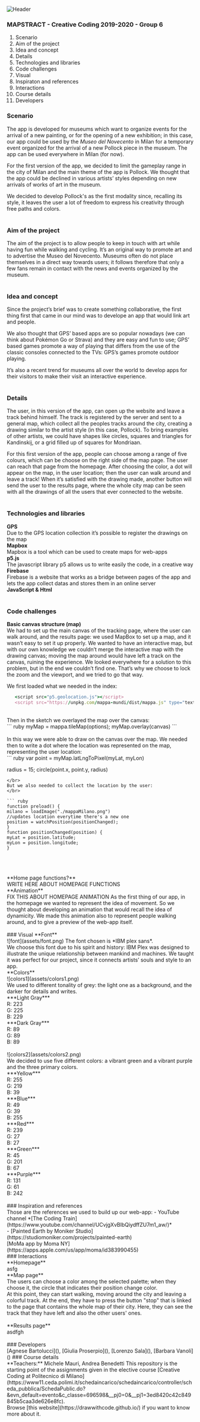 ![Header](assets/header.png)
### MAPSTRACT - Creative Coding 2019-2020 - Group 6

<ol>
  <li> Scenario </li>
  <li> Aim of the project </li>
  <li> Idea and concept </li>
  <li> Details </li>
  <li> Technologies and libraries </li>
  <li> Code challenges </li>
  <li> Visual </li>
  <li> Inspiraton and references </li>
  <li> Interactions </li>
  <li> Course details </li>
  <li> Developers </li>
</ol>

  ### Scenario
  The app is developed for museums which want to organize events for the arrival of a new painting, or for the opening of a new exhibition; in this case, our app could be used by the *Museo del Novecento* in Milan for a temporary event organized for the arrival of a new Pollock piece in the museum. The app can be used everywhere in Milan (for now). 

For the first version of the app, we decided to limit the gameplay range in the city of Milan and the main theme of the app is Pollock. 
We thought that the app could be declined in various artists’ styles depending on new arrivals of works of art in the museum.

We decided to develop Pollock's as the first modality since, recalling its style, it leaves the user a lot of freedom to express his creativity through free paths and colors. 
</br>
</br>
### Aim of the project
The aim of the project is to allow people to keep in touch with art while having fun while walking and cycling. It’s an original way to promote art and to advertise the Museo del Novecento. Museums often do not place themselves in a direct way towards users; it follows therefore that only a few fans remain in contact with the news and events organized by the museum. 
</br>
</br>
### Idea and concept
Since the project’s brief was to create something collaborative, the first thing first that came in our mind was to develope an app that would link art and people. 

We also thought that GPS’ based apps are so popular nowadays (we can think about Pokémon Go or Strava) and they are easy and fun to use; GPS’ based games promote a way of playing that differs from the use of the classic consoles connected to the TVs: GPS’s games promote outdoor playing.

It’s also a recent trend for museums all over the world to develop apps for their visitors to make their visit an interactive experience. 
</br>
</br>
### Details
The user, in this version of the app, can open up the website and leave a track behind himself. The track is registered by the server and sent to a general map, which collect all the peoples tracks around the city, creating a drawing similar to the artist style (in this case, Pollock). To bring examples of other artists, we could have shapes like circles, squares and triangles for Kandinskij, or a grid filled up of squares for Mondriaan.

For this first version of the app, people can choose among a range of five colours, which can be choose on the right side of the map page. The user can reach that page from the homepage. After choosing the color, a dot will appear on the map, in the user location; then the user can walk around and leave a track! When it’s satisfied with the drawing made, another button will send the user to the results page, where the whole city map can be seen with all the drawings of all the users that ever connected to the website.
</br>
</br>
### Technologies and libraries
**GPS**</br>
Due to the GPS location collection it’s possible to register the drawings on the map</br>
**Mapbox**</br>
Mapbox is a tool which can be used to create maps for web-apps </br>
**p5.js**</br>
The javascript library p5 allows us to write easily the code, in a creative way</br>
**Firebase**</br>
Firebase is a website that works as a bridge between pages of the app and lets the app collect datas and stores them in an online server</br>
**JavaScript & Html**</br>
</br>
### Code challenges
**Basic canvas structure (map)**</br>
We had to set up the main canvas of the tracking page, where the user can walk around, and the results page: we used MapBox to set up a map, and it wasn’t easy to set it up properly. We wanted to have an interactive map, but with our own knowledge we couldn’t merge the interactive map with the drawing canvas; moving the map around would have left a track on the canvas, ruining the experience. We looked everywhere for a solution to this problem, but in the end we couldn’t find one. That’s why we choose to lock the zoom and the viewport, and we tried to go that way.

We first loaded what we needed in the index:
</br>
 ``` ruby
    <script src="p5.geolocation.js"></script>
    <script src="https://unpkg.com/mappa-mundi/dist/mappa.js" type="text/javascript"></script>
 ```
</br>
Then in the sketch we overlayed the map over the canvas:
</br>
  ``` ruby
     myMap = mappa.tileMap(options);
   myMap.overlay(canvas)
 ```
 </br>
</br>
In this way we were able to draw on the canvas over the map.
We needed then to write a dot where the location was represented on the map, representing the user location:
</br>
 ``` ruby
      var point = myMap.latLngToPixel(myLat, myLon)
   
   radius = 15;
   circle(point.x, point.y, radius)
  ```
 </br> 
But we also needed to collect the location by the user:
</br>

 ``` ruby
function preload() {
  milano = loadImage("./mappaMilano.png")
  //updates location everytime there's a new one
  position = watchPosition(positionChanged);
}
function positionChanged(position) {
  myLat = position.latitude;
  myLon = position.longitude;
  }
 ```
</br>
</br>
</br>
**Home page functions?**</br>
WRITE HERE ABOUT HOMEPAGE FUNCTIONS
</br>
**Animation**</br>
FIX THIS ABOUT HOMEPAGE ANIMATION
As the first thing of our app, in the homepage we wanted to represent the idea of movement. So we thought about developing an animation that would recall the idea of dynamicity. We made this animation also to represent people walking around, and to give a preview of the web-app itself.
</br>
</br>
### Visual
**Font**</br>
![font](assets/font.png)
The font chosen is *IBM plex sans*. </br>
We choose this font due to his spirit and history: IBM Plex was designed to illustrate the unique relationship between mankind and machines. We taught it was perfect for our project, since it connects artists’ souls and style to an app.
</br>
**Colors**</br>
![colors1](assets/colors1.png)</br>
We used to different tonality of grey: the light one as a background, and the darker for details and writes.</br>
***Light Gray***</br>
R: 223 </br>
G: 225 </br>
B: 229 </br>
***Dark Gray***</br>
R: 89 </br>
G: 89 </br>
B: 89</br>
</br>
![colors2](assets/colors2.png)</br>
We decided to use five different colors: a vibrant green and a vibrant purple and the three primary colors. </br>
***Yellow***</br>
R: 255 </br>
G: 219 </br>
B: 39 </br>
***Blue***</br>
R: 49 </br>
G: 39 </br>
B: 255 </br>
***Red***</br>
R: 239 </br>
G: 27 </br>
B: 27 </br>
***Green***</br>
R: 45 </br>
G: 201 </br>
B: 67 </br>
***Purple***</br>
R: 131 </br>
G: 61 </br>
B: 242 </br>
</br>
### Inspiration and references</br>
Those are the references we used to build up our web-app:
- YouTube channel *[The Coding Train](https://www.youtube.com/channel/UCvjgXvBlbQiydffZU7m1_aw/)*</br>
- [Painted Earth by Moniker Studio](https://studiomoniker.com/projects/painted-earth)</br>
 [MoMa app by Moma NY](https://apps.apple.com/us/app/moma/id383990455)
</br>
### Interactions</br>
**Homepage**</br>
asfg</br>
**Map page**</br>
The users can choose a color among the selected palette; when they choose it, the circle that indicates their position change color. </br> At this point, they can start walking, moving around the city and leaving a colorful track. At the end, they have to press the button "stop" that is linked to the page that contains the whole map of their city. Here, they can see the track that they have left and also the other users' ones.</br> </br>
**Results page**</br>
asdfgh</br>
</br>
### Developers</br>
[Agnese Bartolucci](), [Giulia Proserpio](), [Lorenzo Sala](), [Barbara Vanoli]()
### Course details</br>
**Teachers:** Michele Mauri, Andrea Benedetti
This repository is the starting point of the assignments given in the elective course [Creative Coding at Politecnico di Milano](https://www11.ceda.polimi.it/schedaincarico/schedaincarico/controller/scheda_pubblica/SchedaPublic.do?&evn_default=evento&c_classe=696598&__pj0=0&__pj1=3ed8420c42c849845b5caa3de626e8fc).</br>
Browse [this website](https://drawwithcode.github.io/) if you want to know more about it.
